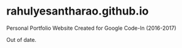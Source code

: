 # rahulyesantharao.github.io
Personal Portfolio Website
Created for Google Code-In (2016-2017)

Out of date.
